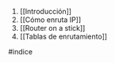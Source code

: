
1. [[Introducción]]
2. [[Cómo enruta IP]]
3. [[Router on a stick]]
4.  [[Tablas de enrutamiento]]



#indice 